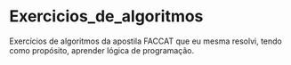 # Exercicios_de_algoritmos

Exercícios de algoritmos da apostila FACCAT que eu mesma resolvi, tendo como propósito, aprender lógica de programação.
